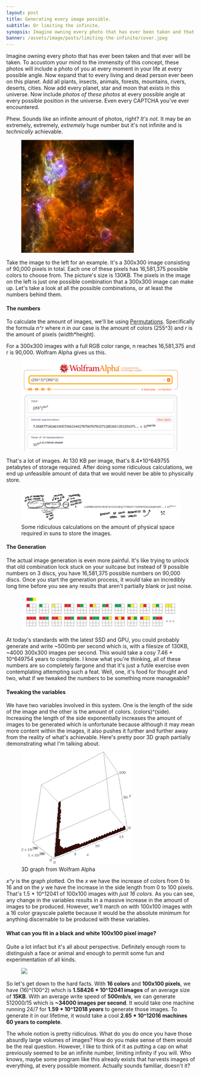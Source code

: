 ```yaml
---
layout: post
title: Generating every image possible.
subtitle: Or limiting the infinite.
synopsis: Imagine owning every photo that has ever been taken and that ever will be taken. This post analyzes that statement and produces some ridiculous notions.
banner: /assets/image/posts/limiting-the-infinite/cover.jpeg
---
```


<section>
    <p>Imagine owning every photo that has ever been taken and that ever will be taken. To accustom your mind to the immensity of this concept, these photos will include a photo of you at every moment in your life at every possible angle. Now expand that to every living and dead person ever been on this planet. Add all plants, insects, animals, forests, mountains, rivers, deserts, cities. Now add every planet, star and moon that exists in this universe. Now include <em>photos of these photos</em> at every possible angle at every possible position in the universe. Even every CAPTCHA you've ever encountered.</p>
    <p>Phew. Sounds like an infinite amount of photos, right? <em>It's not.</em> It may be an extremely, extremely, <em>extremely</em> huge number but it's not infinite and is <em>technically</em> achievable.</p>
    <figure class="left">
        <img src="/assets/image/posts/limiting-the-infinite/0*OYbGFU7SZab5Yku4.jpeg">
    </figure>
    <p>Take the image to the left for an example. It's a 300x300 image consisting of 90,000 pixels in total. Each one of these pixels has 16,581,375 possible colors to choose from. The picture's size is 130KB. The pixels in the image on the left is just one possible combination that a 300x300 image can make up. Let's take a look at all the possible combinations, or at least the numbers behind them.</p>
</section>
<section>
    <h4>The numbers</h4>
    <p>To calculate the amount of images, we'll be using <a target="_blank" href="http://en.wikipedia.org/wiki/Permutation" rel="nofollow">Permutations</a>. Specifically the formula <em>n^r</em> where <em>n</em> in our case is the amount of colors (255^3) and <em>r</em> is the amount of pixels (width*height).</p>
    <p>For a 300x300 images with a full RGB color range, n reaches 16,581,375 and r is 90,000. Wolfram Alpha gives us this.</p>
    <figure class="center">
        <img src="/assets/image/posts/limiting-the-infinite/0*ta6E_2loXnbxDyv5.png">
    </figure>
    <p>That's a lot of images. At 130 KB per image, that's 8.4*10^649755 petabytes of storage required. After doing some ridiculous calculations, we end up unfeasible amount of data that we would never be able to physically store.</p>
    <figure class="center">
        <img src="/assets/image/posts/limiting-the-infinite/0*MDWMdMDvId46APj_.png">
        <figcaption>Some ridiculous calculations on the amount of physical space required in suns to store the images.</figcaption>
    </figure>
    <h4>The Generation</h4>
    <p>The actual image generation is even more painful. It's like trying to unlock that old combination lock stuck on your suitcase but instead of 9 possible numbers on 3 discs, you have 16,581,375 possible numbers on 90,000 discs. Once you start the generation process, it would take an incredibly long time before you see any results that aren't partially blank or just noise.</p>
    <figure>
        <img src="/assets/image/posts/limiting-the-infinite/0*UUahIdK9RLvf1yIE.jpeg">
    </figure>
    <p>At today's standards with the latest SSD and GPU, you could probably generate and write ~500mb per second which is, with a filesize of 130KB, ~4000 300x300 images per second. This would take a cosy 7.46 * 10^649754 years to complete. I know what you're thinking, all of these numbers are so completely fargone and that it's just a futile exercise even contemplating attempting such a feat. Well, one, it's food for thought and two, what if we tweaked the numbers to be something more manageable?</p>
    <h4>Tweaking the variables</h4>
    <p>We have two variables involved in this system. One is the length of the side of the image and the other is the amount of colors. (colors)^(side). Increasing the length of the side exponentially increases the amount of images to be generated which is unfortunate because although it may mean more content within the images, it also pushes it further and further away from the reality of what's achievable. Here's pretty poor 3D graph partially demonstrating what I'm talking about.</p>
    <figure class="right">
        <img src="/assets/image/posts/limiting-the-infinite/0*5pMotHiI_teDgEXq.gif">
        <figcaption>3D graph from Wolfram Alpha</figcaption>
    </figure>
    <p><em>x^y</em> is the graph plotted. On the <em>x</em> we have the increase of colors from 0 to 16 and on the <em>y</em> we have the increase in the side length from 0 to 100 pixels. That's 1.5 * 10^12041 of 100x100 images with <em>just 16 colors. </em>As you can see, any change in the variables results in a massive increase in the amount of images to be produced. However, we'll march on with 100x100 images with a 16 color grayscale palette because it would be the absolute minimum for anything discernable to be produced with these variables.</p>
    <h4>What can you fit in a black and white 100x100 pixel image?</h4>
    <p>Quite a lot infact but it's all about perspective. Definitely enough room to distinguish a face or animal and enough to permit some fun and experimentation of all kinds.</p>
    <figure>
        <img src="https://d262ilb51hltx0.cloudfront.net/max/2000/0*-J1J-g6KsoBXdTxv.png">
    </figure>
    <p>So let's get down to the hard facts. With <strong>16 colors</strong> and <strong>100x100 pixels</strong>, we have (16)^(100^2) which is <strong>1.58426 * 10^12041 images</strong> of an average size of <strong>15KB</strong>. With an average write speed of <strong>500mb/s</strong>, we can generate 512000/15 which is <strong>~34000 images per second</strong>. It would take one machine running 24/7 for <strong>1.59 * 10^12018 <em>years</em></strong> to generate those images. To generate it in our lifetime, it would take a cool <strong>2.65 * 10^12016 machines 60 years to complete</strong>.</p>
</section>
<section>
    <p>The whole notion is pretty ridiculous. What do you do once you have those absurdly large volumes of images? How do you make sense of them would be the real question. However, I like to think of it as putting a cap on what previously seemed to be an infinite number, limiting infinity if you will. Who knows, maybe some program like this already exists that harvests images of everything, at every possible moment. Actually sounds familiar, doesn&#39;t it?</p>
</section>

